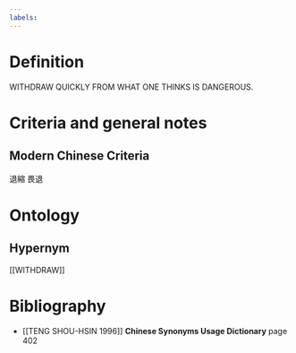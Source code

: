 ```yaml
---
labels: 
---
```


# Definition
WITHDRAW QUICKLY FROM WHAT ONE THINKS IS DANGEROUS.
# Criteria and general notes
## Modern Chinese Criteria
退縮
畏退
# Ontology

## Hypernym
[[WITHDRAW]]
# Bibliography
- [[TENG SHOU-HSIN 1996]]
**Chinese Synonyms Usage Dictionary** page 402
